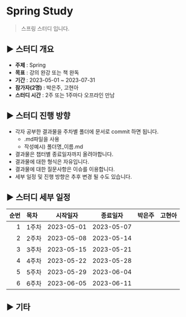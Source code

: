 Spring Study
=============
> 스프링 스터디 입니다.

## :arrow_forward: 스터디 개요
* **주제** : Spring
* **목표** : 강의 완강 또는 책 완독
* **기간** : 2023-05-01 ~ 2023-07-31
* **참가자(2명)** : 박은주, 고현아
* **스터디 시간** : 2주 또는 1주마다 오프라인 만남

##  :arrow_forward: 스터디 진행 방향
* 각자 공부한 결과물을 주차별 폴더에 문서로 commit 하면 됩니다.
  * .md파일을 사용
  * 작성예시) 폴더명_이름.md
* 결과물은 챕터별 종료일자까지 올려야합니다.
* 결과물에 대한 형식은 자유입니다.
* 결과물에 대한 질문사항은 이슈를 이용합니다.
* 세부 일정 및 진행 방향은 추후 변경 될 수도 있습니다.

## :arrow_forward: 스터디 세부 일정
| 순번 | 목차              | 시작일자 | 종료일자 | 박은주 | 고현아 |
| ------: | :---------------| -------|-------|:-------:|:-------:|
| 1 | 1주차 | 2023-05-01 | 2023-05-07 |  | |
| 2 | 2주차 | 2023-05-08 | 2023-05-14 |  | |
| 3 | 3주차 | 2023-05-15 | 2023-05-21 |  | |
| 4 | 4주차 | 2023-05-22 | 2023-05-28 |  | |
| 5 | 5주차 | 2023-05-29 | 2023-06-04 |  | |
| 6 | 6주차 | 2023-06-05 | 2023-06-11 |   | |

## :arrow_forward: 기타


